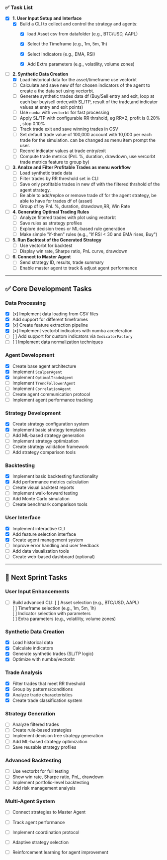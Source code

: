 ### ✅ Task List 

- [x] **1. User Input Setup and Interface**  
  - [x] Build a CLI to collect and control the strategy and agents:  
    - [x] load Asset csv from datafolder (e.g., BTC/USD, AAPL)  
    - [x] Select the Timeframe (e.g., 1m, 5m, 1h)  
    - [x] Select Indicators (e.g., EMA, RSI)  
    - [x] Add Extra parameters (e.g., volatility, volume zones)
    

- [ ] **2. Synthetic Data Creation**  
  - [x] Load historical data for the asset/timeframe use vectorbt 
  - [ ] Calculate and save new df for chosen indicators of the agent to create a the data set using vectorbt.
  - [ ] Generate synthetic trades data df (Buy/Sell entry and exit, loop at each bar buy/sell order,with SL/TP, result of the trade,and indicator values at entry and exit points)  
  - [ ] Use `numba` with `vectorbt` for fast processing   
  - [ ] Apply SL/TP with configurable RR thrshold, eg RR=2, profit is 0.20% , stop 0.10% 
  - [ ] Track trade exit and save winning trades in CSV 
  - [ ] Set default trade value of 100,000 account with 10,000 per each trade for the simulation. can be changed as menu item prompt the user.
  - [ ] Record indicator values at trade entry/exit  
  - [ ] Compute trade metrics (PnL %, duration, drawdown, use vercorbt trade metrics feature to group by)

- [ ] **3. Analze and Filter Profitable Trades as menu workflow**  
  - [ ] Load synthetic trade data 
  - [ ] Filter trades by RR threshold set in CLI  
  - [ ] Save only profitable trades in new df with the filtered thrshold of the agent strategy. 
  - [ ] Be able to add/replce or remove trade df for the agent strategy, be able to have for trades df of (asset) 
  - [ ] Group df by PnL %, duration, drawdown,RR, Win Rate  

- [ ] **4. Generating Optimal Trading Rules**  
  - [ ] Analyze filtered trades with plot using vectorbt 
  - [ ] Save rules as strategy profiles  
  - [ ] Explore decision trees or ML-based rule generation
  - [ ] Make simple "if-then" rules (e.g., "If RSI < 30 and EMA rises, Buy")  

- [ ] **5. Run Backtest of the Generated Strategy**  
  - [ ] Use vectorbt for backtest  
  - [ ] Display win rate, Sharpe ratio, PnL curve, drawdown

- [ ] **6. Connect to Master Agent**  
  - [ ] Send strategy ID, results, trade summary  
  - [ ] Enable master agent to track & adjust agent performance

---

## ✅ Core Development Tasks

### Data Processing
- [x] [x] Implement data loading from CSV files  
- [x] Add support for different timeframes  
- [x] [x] Create feature extraction pipeline  
- [x] [x] Implement vectorbt indicators with numba acceleration  
- [ ] [ ] Add support for custom indicators via `IndicatorFactory`  
- [ ] [ ] Implement data normalization techniques

### Agent Development
- [x] Create base agent architecture  
- [x] Implement `ScalperAgent`  
- [x] Implement `OptimalTradeAgent`  
- [ ] Implement `TrendFollowerAgent`  
- [ ] Implement `CorrelationAgent`  
- [ ] Create agent communication protocol  
- [ ] Implement agent performance tracking

### Strategy Development
- [x] Create strategy configuration system  
- [x] Implement basic strategy templates  
- [ ] Add ML-based strategy generation  
- [ ] Implement strategy optimization  
- [ ] Create strategy validation framework  
- [ ] Add strategy comparison tools

### Backtesting
- [x] Implement basic backtesting functionality  
- [x] Add performance metrics calculation  
- [ ] Create visual backtest reports  
- [ ] Implement walk-forward testing  
- [ ] Add Monte Carlo simulation  
- [ ] Create benchmark comparison tools

### User Interface
- [x] Implement interactive CLI  
- [x] Add feature selection interface  
- [x] Create agent management system  
- [ ] Improve error handling and user feedback  
- [ ] Add data visualization tools  
- [ ] Create web-based dashboard (optional)

---

## 🔄 Next Sprint Tasks

### User Input Enhancements
- [ ] Build advanced CLI:
  [ ] Asset selection (e.g., BTC/USD, AAPL)  
  [ ] Timeframe selection (e.g., 1m, 5m, 1h)  
  [ ] Indicator selection with parameters  
  [ ] Extra parameters (e.g., volatility, volume zones)

### Synthetic Data Creation
- [x] Load historical data  
- [x] Calculate indicators  
- [x] Generate synthetic trades (SL/TP logic)  
- [x] Optimize with numba/vectorbt  

### Trade Analysis
- [x] Filter trades that meet RR threshold  
- [x] Group by patterns/conditions  
- [x] Analyze trade characteristics  
- [x] Create trade classification system

### Strategy Generation
- [ ] Analyze filtered trades  
- [ ] Create rule-based strategies  
- [ ] Implement decision tree strategy generation  
- [ ] Add ML-based strategy optimization  
- [ ] Save reusable strategy profiles

### Advanced Backtesting
- [ ] Use vectorbt for full testing  
- [ ] Show win rate, Sharpe ratio, PnL, drawdown  
- [ ] Implement portfolio-level backtesting  
- [ ] Add risk management analysis

### Multi-Agent System
- [ ] Connect strategies to Master Agent  
- [ ] Track agent performance  
- [ ] Implement coordination protocol  
- [ ] Adaptive strategy selection  
- [ ] Reinforcement learning for agent improvement

